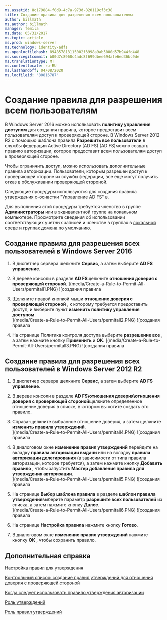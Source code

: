 ```yaml
---
ms.assetid: 8c179884-f0d9-4c7a-973d-820119cf3c38
title: Создание правила для разрешения всем пользователям
author: billmath
ms.author: billmath
manager: femila
ms.date: 05/31/2017
ms.topic: article
ms.prod: windows-server
ms.technology: identity-adfs
ms.openlocfilehash: 894857813115002f3998a9ab5000d57b944fd448
ms.sourcegitcommit: b00d7c8968c4adc8f699dbee694afe6ed36bc9de
ms.translationtype: MT
ms.contentlocale: ru-RU
ms.lasthandoff: 04/08/2020
ms.locfileid: "80816787"
---
```

# <a name="create-a-rule-to-permit-all-users"></a>Создание правила для разрешения всем пользователям

В Windows Server 2016 можно использовать **политику управления доступом** для создания правила, которое предоставит всем пользователям доступ к проверяющей стороне.  В Windows Server 2012 R2 с помощью шаблона правила **Разрешить все пользователи** в службы федерации Active Directory (AD FS) \(AD FS\)можно создать правило авторизации, которое предоставит всем пользователям доступ к проверяющей стороне. 

Чтобы ограничить доступ, можно использовать дополнительные правила авторизации. Пользователи, которым разрешен доступ к проверяющей стороне из службы федерации, все еще могут получить отказ в обслуживании проверяющей стороной.  
  
Следующие процедуры используются для создания правила утверждения с\-оснастки "Управление AD FS" в.  
  
Для выполнения этой процедуры требуется членство в группе **Администраторы** или в эквивалентной группе на локальном компьютере.  Просмотрите сведения об использовании соответствующих учетных записей и членстве в группах в [локальной среде и группах домена по умолчанию](https://go.microsoft.com/fwlink/?LinkId=83477). 

## <a name="to-create-a-rule-to-permit-all-users-in-windows-server-2016"></a>Создание правила для разрешения всех пользователей в Windows Server 2016

1.  В диспетчер сервера щелкните **Сервис**, а затем выберите **AD FS управление**.  
  
2.  В дереве консоли в разделе **AD FS**щелкните **отношения доверия с проверяющей стороной**. 
](media/Create-a-Rule-to-Permit-All-Users/permitall1.PNG) ![создания правила

3.  Щелкните правой кнопкой мыши **отношение доверия с проверяющей стороной** , к которому требуется предоставить доступ, и выберите пункт **изменить политику управления доступом**.  
](media/Create-a-Rule-to-Permit-All-Users/permitall2.PNG) ![создания правила

4. На странице Политика контроля доступа выберите **разрешение все** , а затем нажмите кнопку **Применить** и **ОК**.
](media/Create-a-Rule-to-Permit-All-Users/permitall3.PNG) ![создания правила
  
## <a name="to-create-a-rule-to-permit-all-users-in-windows-server-2012-r2"></a>Создание правила для разрешения всех пользователей в Windows Server 2012 R2 
  
1.  В диспетчер сервера щелкните **Сервис**, а затем выберите **AD FS управление**.  
  
2.  В дереве консоли в разделе **AD FS\\отношения доверия\\отношения доверия с проверяющей стороной**щелкните определенное отношение доверия в списке, в котором вы хотите создать это правило.  

3.  Справа\-щелкните выбранное отношение доверия, а затем щелкните **изменить правила утверждений**.  
](media/Create-a-Rule-to-Permit-All-Users/permitall4.PNG) ![создания правила  

4.  В диалоговом окне **изменение правил утверждений** перейдите на вкладку **правила авторизации выдачи** или на вкладку **правила авторизации делегирования** \(в зависимости от типа правила авторизации, которое требуется\), а затем нажмите кнопку **Добавить правило** , чтобы запустить **Мастер добавления правила для утверждения авторизации**.  
](media/Create-a-Rule-to-Permit-All-Users/permitall5.PNG) ![создания правила  
5.  На странице **Выбор шаблона правила** в разделе **шаблон правила утверждения**выберите параметр **разрешите всех пользователей** из списка, а затем нажмите кнопку **Далее**.  
](media/Create-a-Rule-to-Permit-All-Users/permitall6.PNG) ![создания правила    
6.  На странице **Настройка правила** нажмите кнопку **Готово**.  
  
7.  В диалоговом окне **изменение правил утверждений** нажмите кнопку **ОК** , чтобы сохранить правило.  

## <a name="additional-references"></a>Дополнительная справка 
[Настройка правил для утверждения](Configure-Claim-Rules.md)  
 
[Контрольный список: создание правил утверждений для отношения доверия с проверяющей стороной](https://technet.microsoft.com/library/ee913578.aspx)  
  
[Когда следует использовать правило утверждения авторизации](../../ad-fs/technical-reference/When-to-Use-an-Authorization-Claim-Rule.md)  

[Роль утверждений](../../ad-fs/technical-reference/The-Role-of-Claims.md)  
  
[Роль правил утверждений](../../ad-fs/technical-reference/The-Role-of-Claim-Rules.md)  
